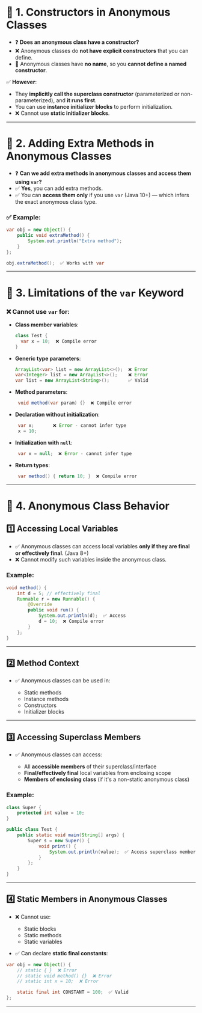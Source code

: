 # 📌 1. Constructors in Anonymous Classes

- ❓ **Does an anonymous class have a constructor?**
- ❌ Anonymous classes do **not have explicit constructors** that you can define.
- 🧩 Anonymous classes have **no name**, so you **cannot define a named constructor**.

✅ **However**:
- They **implicitly call the superclass constructor** (parameterized or non-parameterized), and **it runs first**.
- You can use **instance initializer blocks** to perform initialization.
- ❌ Cannot use **static initializer blocks**.

---

# 📌 2. Adding Extra Methods in Anonymous Classes

- ❓ **Can we add extra methods in anonymous classes and access them using `var`?**
- ✅ **Yes**, you can add extra methods.
- ✅ You can **access them only** if you use `var` (Java 10+) — which infers the exact anonymous class type.

### ✅ Example:

```java
var obj = new Object() {
    public void extraMethod() {
        System.out.println("Extra method");
    }
};

obj.extraMethod();  ✅ Works with var
````

---

# 📌 3. Limitations of the `var` Keyword

### ❌ Cannot use `var` for:

* **Class member variables**:

  ```java
  class Test {
    var x = 10;  ❌ Compile error
  }
  ```

* **Generic type parameters**:

  ```java
  ArrayList<var> list = new ArrayList<>();  ❌ Error
  var<Integer> list = new ArrayList<>();    ❌ Error
  var list = new ArrayList<String>();       ✅ Valid
  ```

* **Method parameters**:

  ```java
   void method(var param) {}  ❌ Compile error
  ```

* **Declaration without initialization**:

  ```java
   var x;       ❌ Error - cannot infer type
   x = 10;
  ```

* **Initialization with `null`**:

  ```java
   var x = null;  ❌ Error - cannot infer type
  ```

* **Return types**:

  ```java
   var method() { return 10; }  ❌ Compile error
  ```

---

# 📌 4. Anonymous Class Behavior

## 1️⃣ Accessing Local Variables

* ✅ Anonymous classes can access local variables **only if they are final or effectively final**.  (Java 8+)
* ❌ Cannot modify such variables inside the anonymous class.

### Example:

```java
void method() {
    int d = 5; // effectively final
    Runnable r = new Runnable() {
        @Override
        public void run() {
            System.out.println(d);  ✅ Access
            d = 10;  ❌ Compile error
        }
    };
}
```

---

## 2️⃣ Method Context

* ✅ Anonymous classes can be used in:

  * Static methods
  * Instance methods
  * Constructors
  * Initializer blocks

---

## 3️⃣ Accessing Superclass Members

* ✅ Anonymous classes can access:

  * All **accessible members** of their superclass/interface
  * **Final/effectively final** local variables from enclosing scope
  * **Members of enclosing class** (if it's a non-static anonymous class)

### Example:

```java
class Super {
    protected int value = 10;
}

public class Test {
    public static void main(String[] args) {
        Super s = new Super() {
            void print() {
                System.out.println(value);  ✅ Access superclass member
            }
        };
    }
}
```

---

## 4️⃣ Static Members in Anonymous Classes

* ❌ Cannot use:

  * Static blocks
  * Static methods
  * Static variables

* ✅ Can declare **static final constants**:

```java
var obj = new Object() {
    // static { }  ❌ Error
    // static void method() {}  ❌ Error
    // static int x = 10;  ❌ Error

    static final int CONSTANT = 100;  ✅ Valid
};
```

---

